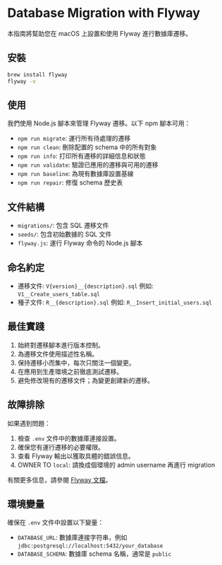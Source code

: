 # Database Migration with Flyway

本指南將幫助您在 macOS 上設置和使用 Flyway 進行數據庫遷移。

## 安裝

```bash
brew install flyway
flyway -v
```

## 使用

我們使用 Node.js 腳本來管理 Flyway 遷移。以下 npm 腳本可用：

- `npm run migrate`: 運行所有待處理的遷移
- `npm run clean`: 刪除配置的 schema 中的所有對象
- `npm run info`: 打印所有遷移的詳細信息和狀態
- `npm run validate`: 驗證已應用的遷移與可用的遷移
- `npm run baseline`: 為現有數據庫設置基線
- `npm run repair`: 修復 schema 歷史表

## 文件結構

- `migrations/`: 包含 SQL 遷移文件
- `seeds/`: 包含初始數據的 SQL 文件
- `flyway.js`: 運行 Flyway 命令的 Node.js 腳本

## 命名約定

- 遷移文件: `V{version}__{description}.sql`
  例如: `V1__Create_users_table.sql`
- 種子文件: `R__{description}.sql`
  例如: `R__Insert_initial_users.sql`

## 最佳實踐

1. 始終對遷移腳本進行版本控制。
2. 為遷移文件使用描述性名稱。
3. 保持遷移小而集中，每次只關注一個變更。
4. 在應用到生產環境之前徹底測試遷移。
5. 避免修改現有的遷移文件；為變更創建新的遷移。

## 故障排除

如果遇到問題：

1. 檢查 `.env` 文件中的數據庫連接設置。
2. 確保您有運行遷移的必要權限。
3. 查看 Flyway 輸出以獲取具體的錯誤信息。
4. OWNER TO `local`: 請換成個環境的 admin username 再進行 migration

有關更多信息，請參閱 [Flyway 文檔](https://flywaydb.org/documentation/)。

## 環境變量

確保在 `.env` 文件中設置以下變量：

- `DATABASE_URL`: 數據庫連接字符串，例如 `jdbc:postgresql://localhost:5432/your_database`
- `DATABASE_SCHEMA`: 數據庫 schema 名稱，通常是 `public`
